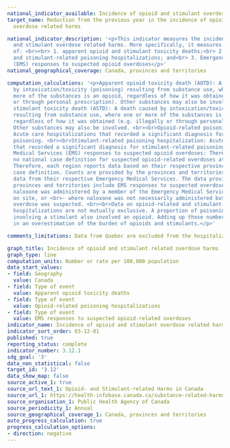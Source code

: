 ```yaml
---
national_indicator_available: Incidence of opioid and stimulant overdose related harms
target_name: Reduction from the previous year in the incidence of opioid and stimulant
  overdose related harms

national_indicator_description: '<p>This indicator measures the incidence of opioid
  and stimulant overdose related harms. More specifically, it measures the incidence
  of: <br><br> 1. apparent opioid and stimulant toxicity deaths;<br> 2. opioid-related
  and stimulant-related poisoning hospitalizations; and<br> 3. Emergency Medical Services
  (EMS) responses to suspected opioid overdoses</p>'
national_geographical_coverage: Canada, provinces and territories

computation_calculations: '<p>Apparent opioid toxicity death (AOTD): A death caused
  by intoxication/toxicity (poisoning) resulting from substance use, where one or
  more of the substances is an opioid, regardless of how it was obtained (e.g. illegally
  or through personal prescription). Other substances may also be involved. <br><br>Apparent
  stimulant toxicity death (ASTD): A death caused by intoxication/toxicity (poisoning)
  resulting from substance use, where one or more of the substances is a stimulant,
  regardless of how it was obtained (e.g. illegally or through personal prescription).
  Other substances may also be involved. <br><br>Opioid-related poisoning hospitalization:
  Acute care hospitalizations that recorded a significant diagnosis for opioid-related
  poisoning. <br><br>Stimulant-related poisoning hospitalization: Acute care hospitalizations
  that recorded a significant diagnosis for stimulant-related poisoning. <br><br>Emergency
  Medical Services (EMS) responses to suspected opioid overdoses: There is currently
  no national case definition for suspected opioid-related overdoses attended by EMS.
  Therefore, each region reports data based on their respective provincial or territorial
  case definition. Counts are provided by the provinces and territories that collect
  data from their respective Emergency Medical Services. The data provided by the
  provinces and territories include EMS responses to suspected overdoses: <br>- where
  naloxone was administered by a member of the Emergency Medical Services or a bystander
  on site, or <br>- where naloxone was not necessarily administered but an opioid-related
  overdose was suspected. <br><br>Data on opioid-related and stimulant-related poisoning
  hospitalizations are not mutually exclusive. A proportion of poisoning hospitalizations
  involving a stimulant also involved an opioid. Adding up those numbers would result
  in an overestimation of the burden of opioids and stimulants.</p>'

comments_limitations: Data from Quebec are excluded from the hospitalization rate.

graph_title: Incidence of opioid and stimulant related overdose harms
graph_type: line
computation_units: Number or rate per 100,000 population
data_start_values:
- field: Geography
  value: Canada
- field: Type of event
  value: Apparent opioid toxicity deaths
- field: Type of event
  value: Opioid-related poisoning hospitalizations
- field: Type of event
  value: EMS responses to suspected opioid-related overdoses
indicator_name: Incidence of opioid and stimulant overdose related harms
indicator_sort_order: 03-12-01
published: true
reporting_status: complete
indicator_number: 3.12.1
sdg_goal: '3'
data_non_statistical: false
target_id: '3.12'
data_show_map: false
source_active_1: true
source_url_text_1: Opioid- and Stimulant-related Harms in Canada
source_url_1: https://health-infobase.canada.ca/substance-related-harms/opioids-stimulants
source_organisation_1: Public Health Agency of Canada
source_periodicity_1: Annual
source_geographical_coverage_1: Canada, provinces and territories
auto_progress_calculation: true
progress_calculation_options:
- direction: negative
---
```

